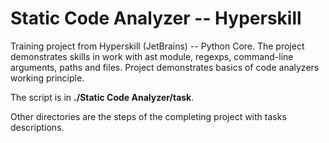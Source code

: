 # Static Code Analyzer -- Hyperskill
Training project from Hyperskill (JetBrains) -- Python Core. The project demonstrates skills in work with ast module, regexps, command-line arguments, paths and files. Project demonstrates basics of code analyzers working principle.

The script is in **./Static Code Analyzer/task**.

Other directories are the steps of the completing project with tasks descriptions.

